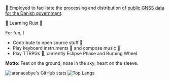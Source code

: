 :construction_worker: Employed to facilitate the processing and distribution of [public GNSS data for the Danish government](https://dataforsyningen.dk/data?filter=&view=gallery&search=gnss).

:seedling: Learning Rust :crab:

For fun, I 
* Contribute to open source stuff :open_hands:
* Play keyboard instruments :musical_keyboard: and compose music :musical_score:
* Play TTRPGs :game_die:, currently Eclipse Phase and Burning Wheel

__Motto__: Feet on the ground, nose in the sky, heart on the sleeve.

![larsnaesbye's GitHub stats](https://github-readme-stats.vercel.app/api?username=larsnaesbye&count_private=true&show_icons=true&theme=tokyonight&include_all_commits=true&hide_title=true) ![Top Langs](https://github-readme-stats.vercel.app/api/top-langs/?username=larsnaesbye&layout=compact&theme=tokyonight&langs_count=9)
